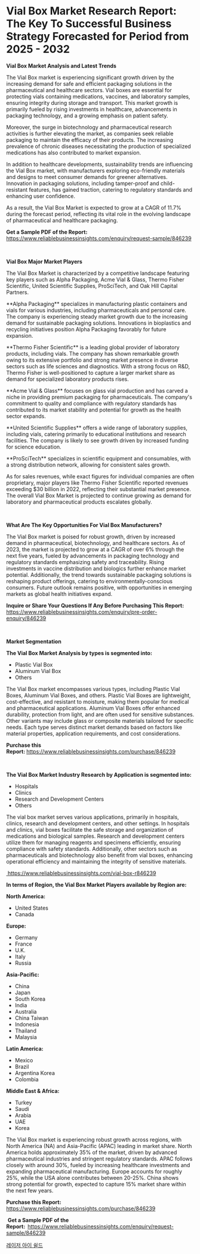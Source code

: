 <p><h1>Vial Box Market Research Report: The Key To Successful Business Strategy Forecasted for Period from 2025 - 2032</h1></p><p><strong>Vial Box Market Analysis and Latest Trends</strong></p>
<p><p>The Vial Box market is experiencing significant growth driven by the increasing demand for safe and efficient packaging solutions in the pharmaceutical and healthcare sectors. Vial boxes are essential for protecting vials containing medications, vaccines, and laboratory samples, ensuring integrity during storage and transport. This market growth is primarily fueled by rising investments in healthcare, advancements in packaging technology, and a growing emphasis on patient safety.</p><p>Moreover, the surge in biotechnology and pharmaceutical research activities is further elevating the market, as companies seek reliable packaging to maintain the efficacy of their products. The increasing prevalence of chronic diseases necessitating the production of specialized medications has also contributed to market expansion. </p><p>In addition to healthcare developments, sustainability trends are influencing the Vial Box market, with manufacturers exploring eco-friendly materials and designs to meet consumer demands for greener alternatives. Innovation in packaging solutions, including tamper-proof and child-resistant features, has gained traction, catering to regulatory standards and enhancing user confidence.</p><p>As a result, the Vial Box Market is expected to grow at a CAGR of 11.7% during the forecast period, reflecting its vital role in the evolving landscape of pharmaceutical and healthcare packaging.</p></p>
<p><strong>Get a Sample PDF of the Report:&nbsp;</strong> <a href="https://www.reliablebusinessinsights.com/enquiry/request-sample/846239?utm_campaign=39&utm_medium=2&utm_source=Github&utm_content=ia&utm_term=08022025&utm_id=vial-box">https://www.reliablebusinessinsights.com/enquiry/request-sample/846239</a></p>
<p>&nbsp;</p>
<p><strong>Vial Box Major Market Players</strong></p>
<p><p>The Vial Box Market is characterized by a competitive landscape featuring key players such as Alpha Packaging, Acme Vial & Glass, Thermo Fisher Scientific, United Scientific Supplies, ProSciTech, and Oak Hill Capital Partners. </p><p>**Alpha Packaging** specializes in manufacturing plastic containers and vials for various industries, including pharmaceuticals and personal care. The company is experiencing steady market growth due to the increasing demand for sustainable packaging solutions. Innovations in bioplastics and recycling initiatives position Alpha Packaging favorably for future expansion.</p><p>**Thermo Fisher Scientific** is a leading global provider of laboratory products, including vials. The company has shown remarkable growth owing to its extensive portfolio and strong market presence in diverse sectors such as life sciences and diagnostics. With a strong focus on R&D, Thermo Fisher is well-positioned to capture a larger market share as demand for specialized laboratory products rises.</p><p>**Acme Vial & Glass** focuses on glass vial production and has carved a niche in providing premium packaging for pharmaceuticals. The company's commitment to quality and compliance with regulatory standards has contributed to its market stability and potential for growth as the health sector expands.</p><p>**United Scientific Supplies** offers a wide range of laboratory supplies, including vials, catering primarily to educational institutions and research facilities. The company is likely to see growth driven by increased funding for science education.</p><p>**ProSciTech** specializes in scientific equipment and consumables, with a strong distribution network, allowing for consistent sales growth. </p><p>As for sales revenues, while exact figures for individual companies are often proprietary, major players like Thermo Fisher Scientific reported revenues exceeding $30 billion in 2022, reflecting their substantial market presence. The overall Vial Box Market is projected to continue growing as demand for laboratory and pharmaceutical products escalates globally.</p></p>
<p>&nbsp;</p>
<p><strong>What Are The Key Opportunities For Vial Box Manufacturers?</strong></p>
<p><p>The Vial Box market is poised for robust growth, driven by increased demand in pharmaceutical, biotechnology, and healthcare sectors. As of 2023, the market is projected to grow at a CAGR of over 6% through the next five years, fueled by advancements in packaging technology and regulatory standards emphasizing safety and traceability. Rising investments in vaccine distribution and biologics further enhance market potential. Additionally, the trend towards sustainable packaging solutions is reshaping product offerings, catering to environmentally-conscious consumers. Future outlook remains positive, with opportunities in emerging markets as global health initiatives expand.</p></p>
<p><strong>Inquire or Share Your Questions If Any Before Purchasing This Report:</strong> <a href="https://www.reliablebusinessinsights.com/enquiry/pre-order-enquiry/846239?utm_campaign=39&utm_medium=2&utm_source=Github&utm_content=ia&utm_term=08022025&utm_id=vial-box">https://www.reliablebusinessinsights.com/enquiry/pre-order-enquiry/846239</a></p>
<p>&nbsp;</p>
<p><strong>Market Segmentation</strong></p>
<p><strong>The Vial Box Market Analysis by types is segmented into:</strong></p>
<p><ul><li>Plastic Vial Box</li><li>Aluminum Vial Box</li><li>Others</li></ul></p>
<p><p>The Vial Box market encompasses various types, including Plastic Vial Boxes, Aluminum Vial Boxes, and others. Plastic Vial Boxes are lightweight, cost-effective, and resistant to moisture, making them popular for medical and pharmaceutical applications. Aluminum Vial Boxes offer enhanced durability, protection from light, and are often used for sensitive substances. Other variants may include glass or composite materials tailored for specific needs. Each type serves distinct market demands based on factors like material properties, application requirements, and cost considerations.</p></p>
<p><strong>Purchase this Report:&nbsp;</strong><a href="https://www.reliablebusinessinsights.com/purchase/846239?utm_campaign=39&utm_medium=2&utm_source=Github&utm_content=ia&utm_term=08022025&utm_id=vial-box">https://www.reliablebusinessinsights.com/purchase/846239</a></p>
<p>&nbsp;</p>
<p><strong>The Vial Box Market Industry Research by Application is segmented into:</strong></p>
<p><ul><li>Hospitals</li><li>Clinics</li><li>Research and Development Centers</li><li>Others</li></ul></p>
<p><p>The vial box market serves various applications, primarily in hospitals, clinics, research and development centers, and other settings. In hospitals and clinics, vial boxes facilitate the safe storage and organization of medications and biological samples. Research and development centers utilize them for managing reagents and specimens efficiently, ensuring compliance with safety standards. Additionally, other sectors such as pharmaceuticals and biotechnology also benefit from vial boxes, enhancing operational efficiency and maintaining the integrity of sensitive materials.</p></p>
<p><a href="https://www.reliablebusinessinsights.com/vial-box-r846239?utm_campaign=39&utm_medium=2&utm_source=Github&utm_content=ia&utm_term=08022025&utm_id=vial-box">&nbsp;https://www.reliablebusinessinsights.com/vial-box-r846239</a></p>
<p><strong>In terms of Region, the Vial Box Market Players available by Region are:</strong></p>
<p>
    <p> <strong> North America: </strong>
        <ul>
            <li>United States</li>
            <li>Canada</li>
        </ul>
        </p> 
    <p> <strong> Europe: </strong>
        <ul>
            <li>Germany</li>
            <li>France</li>
            <li>U.K.</li>
            <li>Italy</li>
            <li>Russia</li>
        </ul>
        </p> 
    <p> <strong> Asia-Pacific: </strong>
        <ul>
            <li>China</li>
            <li>Japan</li>
            <li>South Korea</li>
            <li>India</li>
            <li>Australia</li>
            <li>China Taiwan</li>
            <li>Indonesia</li>
            <li>Thailand</li>
            <li>Malaysia</li>
        </ul>
        </p> 
    <p> <strong> Latin America: </strong>
        <ul>
            <li>Mexico</li>
            <li>Brazil</li>
            <li>Argentina Korea</li>
            <li>Colombia</li>
        </ul>
        </p> 
    <p> <strong> Middle East & Africa: </strong>
        <ul>
            <li>Turkey</li>
            <li>Saudi</li>
            <li>Arabia</li>
            <li>UAE</li>
            <li>Korea</li>
        </ul>
    </p>
    </p>
<p><p>The Vial Box market is experiencing robust growth across regions, with North America (NA) and Asia-Pacific (APAC) leading in market share. North America holds approximately 35% of the market, driven by advanced pharmaceutical industries and stringent regulatory standards. APAC follows closely with around 30%, fueled by increasing healthcare investments and expanding pharmaceutical manufacturing. Europe accounts for roughly 25%, while the USA alone contributes between 20-25%. China shows strong potential for growth, expected to capture 15% market share within the next few years.</p></p>
<p><strong>Purchase this Report: </strong><a href="https://www.reliablebusinessinsights.com/purchase/846239?utm_campaign=39&utm_medium=2&utm_source=Github&utm_content=ia&utm_term=08022025&utm_id=vial-box">https://www.reliablebusinessinsights.com/purchase/846239</a></p>
<p>&nbsp;<strong>Get a Sample PDF of the Report:&nbsp;&nbsp;</strong><a href="https://www.reliablebusinessinsights.com/enquiry/request-sample/846239?utm_campaign=39&utm_medium=2&utm_source=Github&utm_content=ia&utm_term=08022025&utm_id=vial-box">https://www.reliablebusinessinsights.com/enquiry/request-sample/846239</a></p>
<p><strong></strong></p>
<p><p><a href="https://github.com/laholand/Market-Research-Report-List-7/blob/main/968695735908.md?utm_campaign=39&utm_medium=2&utm_source=Github&utm_content=ia&utm_term=08022025&utm_id=vial-box">레이저 아이 쉴드</a></p></p>